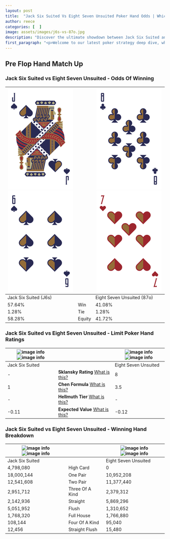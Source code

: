 ```yaml
---
layout: post
title:  "Jack Six Suited Vs Eight Seven Unsuited Poker Hand Odds | Which Is The Better Hand In Poker? A Complete Guide"
author: reece
categories: [  ]
image: assets/images/j6s-vs-87o.jpg
description: "Discover the ultimate showdown between Jack Six Suited and Eight Seven Unsuited in poker! Uncover the odds, strategies, and scenarios where one hand triumphs over the other. Get ready to up your poker game with this thrilling analysis."
first_paragraph: "<p>Welcome to our latest poker strategy deep dive, where we're pitting two distinct hands against each other in a high-stakes showdown: Jack Six Suited vs Eight Seven Unsuited.</p><p>In the dynamic world of poker, every decision counts, and knowing which hand holds the upper hand is key to your success at the table.</p><p>In this article, we'll dissect these two hands, explore the scenarios where one dominates the other, and equip you with the knowledge to make strategic choices that can tip the odds in your favor.</p><p>Get ready to unravel the intriguing dynamics of these poker hands and elevate your game to new heights.</p>"
---
```




[comment]: # (sp0)

## Pre Flop Hand Match Up

<div class="table hand-ratings" markdown="1"> 



### Jack Six Suited vs Eight Seven Unsuited - Odds Of Winning


    
| ![image info](assets/images/hand1/j.png) ![image info](assets/images/hand1/6.png) |  | ![image info](assets/images/hand2/8.png) ![image info](assets/images/hand2/7o.png) |
| -------- | -------- | -------- |
| Jack Six Suited (J6s) |  | Eight Seven Unsuited (87o) |
| 57.64% | Win | 41.08% |
| 1.28% | Tie | 1.28% |
| 58.28% | Equity | 41.72% |




[comment]: # (sp1)



### Jack Six Suited vs Eight Seven Unsuited - Limit Poker Hand Ratings


    
| ![image info](https://www.riverpairs.com/assets/images/hand1/j.png) ![image info](https://www.riverpairs.com/assets/images/hand1/6.png) |  | ![image info](https://www.riverpairs.com/assets/images/hand2/8.png) ![image info](https://www.riverpairs.com/assets/images/hand2/7o.png) |
| -------- | -------- | -------- |
| Jack Six Suited |  | Eight Seven Unsuited |
| - | **Sklansky Rating** [What is this?](/sklansky-rating-explained) | 8 |
| 1 | **Chen Formula** [What is this?](/chen-formula-explained) | 3.5 |
| - | **Hellmuth Tier** [What is this?](/Hellmuth-tier-explained) | - |
| -0.11 | **Expected Value** [What is this?](/expected-value-explained) | -0.12 |




[comment]: # (sp2)



### Jack Six Suited vs Eight Seven Unsuited - Winning Hand Breakdown


    
| ![image info](https://www.riverpairs.com/assets/images/hand1/j.png) ![image info](https://www.riverpairs.com/assets/images/hand1/6.png) |  | ![image info](https://www.riverpairs.com/assets/images/hand2/8.png) ![image info](https://www.riverpairs.com/assets/images/hand2/7o.png) |
| -------- | -------- | -------- |
| Jack Six Suited |  | Eight Seven Unsuited |
| 4,798,080 | High Card | 0 |
| 18,000,144 | One Pair | 10,952,208 |
| 12,541,608 | Two Pair | 11,377,440 |
| 2,951,712 | Three Of A Kind | 2,379,312 |
| 2,142,936 | Straight | 5,869,296 |
| 5,051,952 | Flush | 1,310,652 |
| 1,768,320 | Full House | 1,766,880 |
| 108,144 | Four Of A Kind | 95,040 |
| 12,456 | Straight Flush | 15,480 |




[comment]: # (sp3)



</div>

[comment]: # (sp4)



[comment]: # (sp5)


